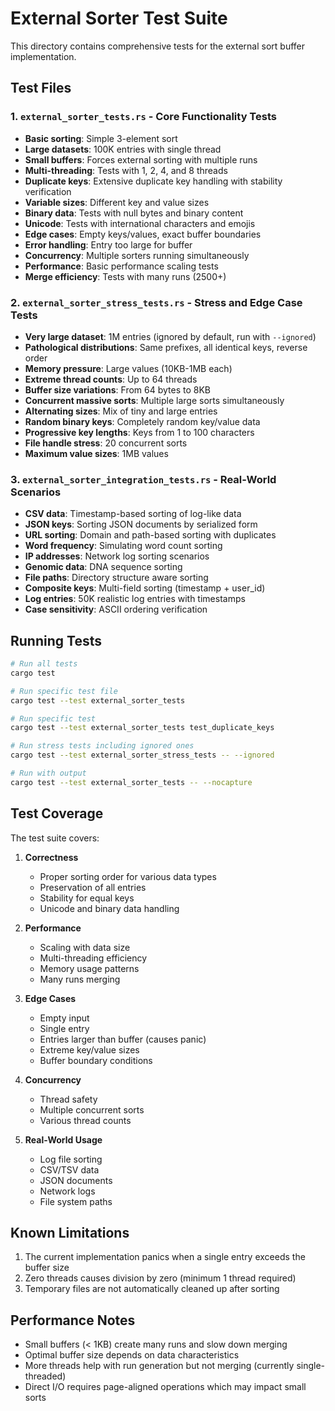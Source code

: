 # External Sorter Test Suite

This directory contains comprehensive tests for the external sort buffer implementation.

## Test Files

### 1. `external_sorter_tests.rs` - Core Functionality Tests
- **Basic sorting**: Simple 3-element sort
- **Large datasets**: 100K entries with single thread
- **Small buffers**: Forces external sorting with multiple runs
- **Multi-threading**: Tests with 1, 2, 4, and 8 threads
- **Duplicate keys**: Extensive duplicate key handling with stability verification
- **Variable sizes**: Different key and value sizes
- **Binary data**: Tests with null bytes and binary content
- **Unicode**: Tests with international characters and emojis
- **Edge cases**: Empty keys/values, exact buffer boundaries
- **Error handling**: Entry too large for buffer
- **Concurrency**: Multiple sorters running simultaneously
- **Performance**: Basic performance scaling tests
- **Merge efficiency**: Tests with many runs (2500+)

### 2. `external_sorter_stress_tests.rs` - Stress and Edge Case Tests
- **Very large dataset**: 1M entries (ignored by default, run with `--ignored`)
- **Pathological distributions**: Same prefixes, all identical keys, reverse order
- **Memory pressure**: Large values (10KB-1MB each)
- **Extreme thread counts**: Up to 64 threads
- **Buffer size variations**: From 64 bytes to 8KB
- **Concurrent massive sorts**: Multiple large sorts simultaneously
- **Alternating sizes**: Mix of tiny and large entries
- **Random binary keys**: Completely random key/value data
- **Progressive key lengths**: Keys from 1 to 100 characters
- **File handle stress**: 20 concurrent sorts
- **Maximum value sizes**: 1MB values

### 3. `external_sorter_integration_tests.rs` - Real-World Scenarios
- **CSV data**: Timestamp-based sorting of log-like data
- **JSON keys**: Sorting JSON documents by serialized form
- **URL sorting**: Domain and path-based sorting with duplicates
- **Word frequency**: Simulating word count sorting
- **IP addresses**: Network log sorting scenarios
- **Genomic data**: DNA sequence sorting
- **File paths**: Directory structure aware sorting
- **Composite keys**: Multi-field sorting (timestamp + user_id)
- **Log entries**: 50K realistic log entries with timestamps
- **Case sensitivity**: ASCII ordering verification

## Running Tests

```bash
# Run all tests
cargo test

# Run specific test file
cargo test --test external_sorter_tests

# Run specific test
cargo test --test external_sorter_tests test_duplicate_keys

# Run stress tests including ignored ones
cargo test --test external_sorter_stress_tests -- --ignored

# Run with output
cargo test --test external_sorter_tests -- --nocapture
```

## Test Coverage

The test suite covers:

1. **Correctness**
   - Proper sorting order for various data types
   - Preservation of all entries
   - Stability for equal keys
   - Unicode and binary data handling

2. **Performance**
   - Scaling with data size
   - Multi-threading efficiency
   - Memory usage patterns
   - Many runs merging

3. **Edge Cases**
   - Empty input
   - Single entry
   - Entries larger than buffer (causes panic)
   - Extreme key/value sizes
   - Buffer boundary conditions

4. **Concurrency**
   - Thread safety
   - Multiple concurrent sorts
   - Various thread counts

5. **Real-World Usage**
   - Log file sorting
   - CSV/TSV data
   - JSON documents
   - Network logs
   - File system paths

## Known Limitations

1. The current implementation panics when a single entry exceeds the buffer size
2. Zero threads causes division by zero (minimum 1 thread required)
3. Temporary files are not automatically cleaned up after sorting

## Performance Notes

- Small buffers (< 1KB) create many runs and slow down merging
- Optimal buffer size depends on data characteristics
- More threads help with run generation but not merging (currently single-threaded)
- Direct I/O requires page-aligned operations which may impact small sorts